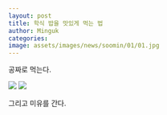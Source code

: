 ```yaml
---
layout: post
title: 학식 밥을 맛있게 먹는 법
author: Minguk
categories: 
image: assets/images/news/soomin/01/01.jpg
---
```

공짜로 먹는다.

<img src="{{site.baseurl}}/assets/images/news/soomin/01/01.jpg">
<img src="{{site.baseurl}}/assets/images/news/soomin/01/02.jpg">

그리고 미유를 간다.
